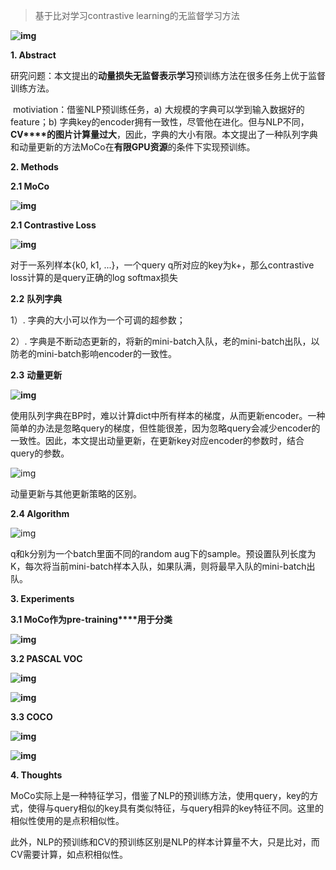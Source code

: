 > 基于比对学习contrastive learning的无监督学习方法

**![img](images/clip_image001.png)**

**1. Abstract**

​    研究问题：本文提出的**动量损失无监督表示学习**预训练方法在很多任务上优于监督训练方法。

​    motiviation：借鉴NLP预训练任务，a) 大规模的字典可以学到输入数据好的feature；b) 字典key的encoder拥有一致性，尽管他在进化。但与NLP不同，**CV****的图片计算量过大**，因此，字典的大小有限。本文提出了一种队列字典和动量更新的方法MoCo在**有限****GPU****资源**的条件下实现预训练。

 

**2. Methods**

**2.1 MoCo**

**![img](images/clip_image002.png)**

 

**2.1 Contrastive Loss**

**![img](images/clip_image003.png)**

对于一系列样本{k0, k1, ...}，一个query q所对应的key为k+，那么contrastive loss计算的是query正确的log softmax损失

 

**2.2** **队列字典**

1）. 字典的大小可以作为一个可调的超参数；

2）. 字典是不断动态更新的，将新的mini-batch入队，老的mini-batch出队，以防老的mini-batch影响encoder的一致性。

 

**2.3** **动量更新**

**![img](images/clip_image004.png)**

使用队列字典在BP时，难以计算dict中所有样本的梯度，从而更新encoder。一种简单的办法是忽略query的梯度，但性能很差，因为忽略query会减少encoder的一致性。因此，本文提出动量更新，在更新key对应encoder的参数时，结合query的参数。

![img](images/clip_image005.png)

动量更新与其他更新策略的区别。

**2.4 Algorithm**

![img](images/clip_image006.png)

q和k分别为一个batch里面不同的random aug下的sample。预设置队列长度为K，每次将当前mini-batch样本入队，如果队满，则将最早入队的mini-batch出队。

 

**3. Experiments**

**3.1 MoCo****作为****pre-training****用于分类**

**![img](images/clip_image007.png)**

**3.2 PASCAL VOC**

**![img](images/clip_image008.png)**

**![img](images/clip_image009.png)**

**3.3 COCO**

**![img](images/clip_image010.png)**

**![img](images/clip_image011.png)**

**4. Thoughts**

MoCo实际上是一种特征学习，借鉴了NLP的预训练方法，使用query，key的方式，使得与query相似的key具有类似特征，与query相异的key特征不同。这里的相似性使用的是点积相似性。

此外，NLP的预训练和CV的预训练区别是NLP的样本计算量不大，只是比对，而CV需要计算，如点积相似性。